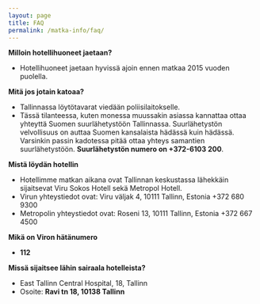 ```yaml
---
layout: page
title: FAQ
permalink: /matka-info/faq/
---
```


**Milloin hotellihuoneet jaetaan?**
 
  * Hotellihuoneet jaetaan hyvissä ajoin ennen matkaa 2015 vuoden puolella. 


**Mitä jos jotain katoaa?**

  * Tallinnassa löytötavarat viedään poliisilaitokselle.
  * Tässä tilanteessa, kuten monessa muussakin asiassa kannattaa ottaa yhteyttä Suomen suurlähetystöön Tallinnassa. Suurlähetystön velvollisuus on auttaa Suomen kansalaista hädässä kuin hädässä. Varsinkin passin kadotessa pitää ottaa yhteys samantien suurlähetystöön. **Suurlähetystön numero on +372-6103 200**.
 

**Mistä löydän hotellin**

  * Hotellimme matkan aikana ovat Tallinnan keskustassa lähekkäin sijaitsevat Viru Sokos Hotell sekä Metropol Hotell.
   * Virun yhteystiedot ovat: 	Viru väljak 4, 10111 Tallinn, Estonia
+372 680 9300
   * Metropolin yhteystiedot ovat: Roseni 13, 10111 Tallinn, Estonia
+372 667 4500

**Mikä on Viron hätänumero**

  * **112**

**Missä sijaitsee lähin sairaala hotelleista?**

  * East Tallinn Central Hospital, 18, Tallinn
   * Osoite: **Ravi tn 18, 10138 Tallinn**

